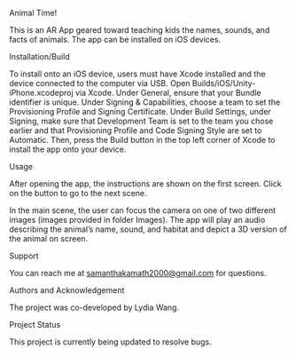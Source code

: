 Animal Time!

This is an AR App geared toward teaching kids the names, sounds, and facts of animals. The app can be installed on iOS devices.

Installation/Build

To install onto an iOS device, users must have Xcode installed and the device connected to the computer via USB. Open Builds/iOS/Unity-iPhone.xcodeproj via Xcode. Under General, ensure that your Bundle identifier is unique. Under Signing & Capabilities, choose a team to set the Provisioning Profile and Signing Certificate. Under Build Settings, under Signing, make sure that Development Team is set to the team you chose earlier and that Provisioning Profile and Code Signing Style are set to Automatic. Then, press the Build button in the top left corner of Xcode to install the app onto your device. 

Usage

After opening the app, the instructions are shown on the first screen. Click on the button to go to the next scene.

In the main scene, the user can focus the camera on one of two different images (images provided in folder Images). The app will play an audio describing the animal’s name, sound, and habitat and depict a 3D version of the animal on screen.

Support 

You can reach me at samanthakamath2000@gmail.com for questions.

Authors and Acknowledgement

The project was co-developed by Lydia Wang.

Project Status

This project is currently being updated to resolve bugs.



